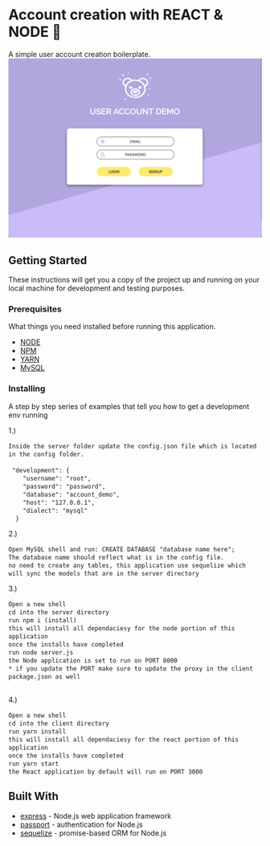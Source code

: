 # Account creation with REACT & NODE 🐻
A simple user account creation boilerplate.
<img src="./home.png" alt="screenshot of application">


## Getting Started

These instructions will get you a copy of the project up and running on your local machine for development and testing purposes.  <!-- See deployment for notes on how to deploy the project on a live system. -->

### Prerequisites

What things you need installed before running this application.

* [NODE](https://nodejs.org/en/download/)
* [NPM](https://docs.npmjs.com/cli/install)
* [YARN](https://yarnpkg.com/lang/en/docs/install)
* [MySQL](https://dev.mysql.com/downloads/windows/installer/8.0.html)

### Installing

A step by step series of examples that tell you how to get a development env running

1.)
```
Inside the server folder update the config.json file which is located in the config folder.

 "development": {
    "username": "root",
    "password": "password",
    "database": "account_demo",
    "host": "127.0.0.1",
    "dialect": "mysql"
  }

```
2.)
```
Open MySQL shell and run: CREATE DATABASE "database name here";
The database name should reflect what is in the config file.
no need to create any tables, this application use sequelize which will sync the models that are in the server directory

```
3.)
```
Open a new shell
cd into the server directory
run npm i (install)
this will install all dependaciesy for the node portion of this application
once the installs have completed
run node server.js
the Node application is set to run on PORT 8000 
* if you update the PORT make sure to update the proxy in the client package.json as well


```
4.)
```
Open a new shell 
cd into the client directory
run yarn install
this will install all dependaciesy for the react portion of this application
once the installs have completed
run yarn start 
the React application by default will run on PORT 3000

```

<!-- 
## Deployment
additional notes about how to deploy this on a live system
 -->
## Built With

* [express](http://expressjs.com/) - Node.js web application framework
* [passport](http://www.passportjs.org/) - authentication for Node.js
* [sequelize](http://docs.sequelizejs.com/) - promise-based ORM for Node.js


<!-- ## Versioning
 -->


<!-- ## License

This project is licensed under the MIT License - see the [LICENSE.md](LICENSE.md) file for details -->


